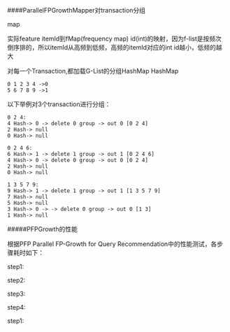 ####ParallelFPGrowthMapper对transaction分组

map

实际feature itemId到fMap(frequency map) id(int)的映射，因为f-list是按频次倒序排的，所以itemId从高频到低频，高频的itemId对应的int id越小，低频的越大

对每一个Transaction,都加载G-List的分组HashMap
HashMap 

	0 1 2 3 4 ->0 
	5 6 7 8 9 ->1

以下举例对3个transaction进行分组：

	0 2 4:
	4 Hash-> 0 -> delete 0 group -> out 0 [0 2 4]
	2 Hash-> null
	0 Hash-> null
	
	0 2 4 6:
	6 Hash-> 1 -> delete 1 group -> out 1 [0 2 4 6]
	4 Hash-> 0 -> delete 0 group -> out 0 [0 2 4]
	2 Hash-> null
	0 Hash-> null
	
	1 3 5 7 9: 
	9 Hash-> 1 -> delete 1 group -> out 1 [1 3 5 7 9]
	7 Hash-> null
	5 Hash-> null
	3 Hash-> 0 -> -> delete 0 group -> out 0 [1 3]
	1 Hash-> null 


#####PFPGrowth的性能

根据PFP Parallel FP-Growth for Query Recommendation中的性能测试，各步骤耗时如下：

step1:

step2:

step3:

step4:

step1:




